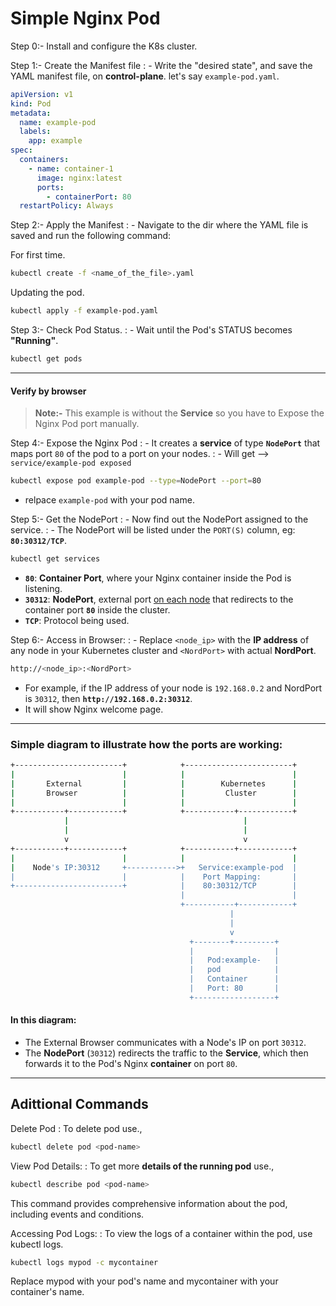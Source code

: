 # Simple Nginx Pod

Step 0:- Install and configure the K8s cluster.

Step 1:- Create the Manifest file
: - Write the "desired state", and save the YAML manifest file, on **control-plane**. let's say `example-pod.yaml`.

```yml
apiVersion: v1
kind: Pod
metadata:
  name: example-pod
  labels:
    app: example
spec:
  containers:
    - name: container-1
      image: nginx:latest
      ports:
        - containerPort: 80
  restartPolicy: Always
```

Step 2:- Apply the Manifest
: - Navigate to the dir where the YAML file is saved and run the following command:

For first time.

```bash
kubectl create -f <name_of_the_file>.yaml
```

Updating the pod.

```bash
kubectl apply -f example-pod.yaml
```

Step 3:- Check Pod Status.
: - Wait until the Pod's STATUS becomes **"Running"**.

```bash
kubectl get pods
```

---

#### Verify by browser

> **Note:-** This example is without the **Service** so you have to Expose the Nginx Pod port manually.

Step 4:- Expose the Nginx Pod
: - It creates a **service** of type **`NodePort`** that maps port `80` of the pod to a port on your nodes.
: - Will get --> `service/example-pod exposed`

```bash
kubectl expose pod example-pod --type=NodePort --port=80
```

- relpace `example-pod` with your pod name.

Step 5:- Get the NodePort
: - Now find out the NodePort assigned to the service.
: - The NodePort will be listed under the `PORT(S)` column, eg: **`80:30312/TCP`**.

```bash
kubectl get services
```

- **`80`**: **Container Port**, where your Nginx container inside the Pod is listening.
- **`30312`**: **NodePort**, external port <u>on each node</u> that redirects to the container port **`80`** inside the cluster.
- **`TCP`**: Protocol being used.

Step 6:- Access in Browser:
: - Replace `<node_ip>` with the **IP address** of any node in your Kubernetes cluster and `<NordPort>` with actual **NordPort**.

```bash
http://<node_ip>:<NordPort>
```

- For example, if the IP address of your node is `192.168.0.2` and NordPort is `30312`, then **`http://192.168.0.2:30312`**.
- It will show Nginx welcome page.

---

### Simple diagram to illustrate how the ports are working:

```bash
+------------------------+            +------------------------+
|                        |            |                        |
|       External         |            |        Kubernetes      |
|       Browser          |            |         Cluster        |
|                        |            |                        |
+-----------+------------+            +-----------+------------+
            |                                       |
            |                                       |
            v                                       v
+-----------+------------+            +-----------+------------+
|                        |            |                        |
|    Node's IP:30312     +----------->+   Service:example-pod  |
|                        |            |    Port Mapping:       |
+------------------------+            |    80:30312/TCP        |
                                      |                        |
                                      +-----------+------------+
                                                 |
                                                 |
                                                 v
                                        +--------+---------+
                                        |                  |
                                        |   Pod:example-   |
                                        |   pod            |
                                        |   Container      |
                                        |   Port: 80       |
                                        +------------------+
```

#### In this diagram:

- The External Browser communicates with a Node's IP on port `30312`.
- The **NodePort** (`30312`) redirects the traffic to the **Service**, which then forwards it to the Pod's Nginx **container** on port `80`.

---

## Adittional Commands

Delete Pod
: To delete pod use.,

```bash
kubectl delete pod <pod-name>
```

View Pod Details:
: To get more **details of the running pod** use.,

```bash
kubectl describe pod <pod-name>
```

This command provides comprehensive information about the pod, including events and conditions.

Accessing Pod Logs:
: To view the logs of a container within the pod, use kubectl logs.

```bash
kubectl logs mypod -c mycontainer
```

Replace mypod with your pod's name and mycontainer with your container's name.
